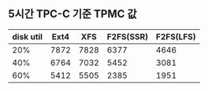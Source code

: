## 5시간 TPC-C 기준 TPMC 값

| disk util | Ext4 | XFS  | F2FS(SSR) | F2FS(LFS) |
|-----------|------|------|-----------|-----------|
| 20%       | 7872 | 7828 | 6377      | 4646      |
| 40%       | 6764 | 7032 | 5452      | 3081      |
| 60%       | 5412 | 5505 | 2385      | 1951      |

